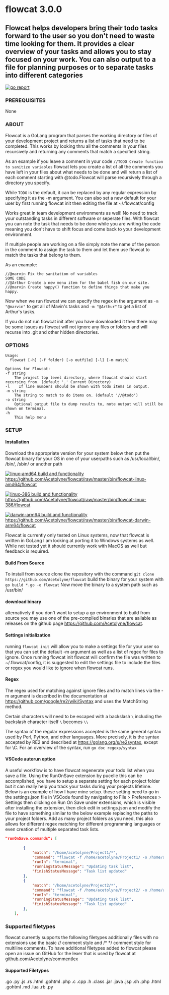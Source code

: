 # flowcat 3.0.0


## Flowcat helps developers bring their todo tasks forward to the user so you don't need to waste time looking for them. It provides a clear overview of your tasks and allows you to stay focused on your work. You can also output to a file for planning purposes or to separate tasks into different categories

<a href="https://goreportcard.com/report/github.com/Acetolyne/flowcat" target="_blank"><img src="https://goreportcard.com/badge/github.com/Acetolyne/flowcat?style=flat&logo=none" alt="go report" /></a>

### PREREQUISITES

None

### ABOUT

Flowcat is a GoLang program that parses the working directory or files of your development project and returns a list of tasks that need to be completed. This works by looking thru all the comments in your files recursively and returning any comments that match a specified string.

As an example if you leave a comment in your code 
``//TODO Create function to sanitize variables``
flowcat lets you create a list of all the comments you have left in your files about what needs to be done and will return a list of each comment starting with @todo.Flowcat will parse recursively through a directory you specify.

While ``TODO`` is the default, it can be replaced by any regular expression by specifying it as the -m argument. You can also set a new default for your user by first running flowcat init then editing the file at ~/.flowcat/config

Works great in team development environments as well! No need to track your outstanding tasks in different software or seperate files. With flowcat you can note the task that needs to be done while you are writing the code meaning you don't have to shift focus and come back to your development environment.

If multiple people are working on a file simply note the name of the person in the comment to assign the task to them and let them use flowcat to match the tasks that belong to them.

As an example:

```golang
//@marvin Fix the sanitation of variables
SOME CODE
//@Arthur Create a new menu item for the babel fish on our site.
//@marvin Create happy() function to define things that make you happy.
```

Now when we run flowcat we can specify the regex in the argument as ``-m "@marvin"`` to get all of Mavin's tasks and ``-m "@Arthur"`` to get a list of Arthur's tasks.

If you do not run flowcat init after you have downloaded it then there may be some issues as flowcat will not ignore any files or folders and will recurse into .git and other hidden directories.


### OPTIONS
```text
Usage:
  flowcat [-h] (-f folder) [-o outfile] [-l] [-m match]

Options for Flowcat:
-f string
    The project top level directory, where flowcat should start recursing from. (default '.' Current Directory)
-l    If line numbers should be shown with todo items in output.
-m string
    The string to match to do items on. (default '//@todo')
-o string
    Optional output file to dump results to, note output will still be shown on terminal.
-h
    This help menu
```

### SETUP

#### Installation
Download the appropriate version for your system below then put the flowcat binary for your OS in one of your userpaths such as /usr/local/bin/, /bin/, /sbin/ or another path

[![linux-amd64 build and functionality](https://github.com/Acetolyne/flowcat/actions/workflows/linux-amd64%20build%20and%20functionality.yml/badge.svg?branch=master)](https://github.com/Acetolyne/flowcat/actions/workflows/linux-amd64%20build%20and%20functionality.yml) https://github.com/Acetolyne/flowcat/raw/master/bin/flowcat-linux-amd64/flowcat

[![linux-386 build and functionality](https://github.com/Acetolyne/flowcat/actions/workflows/linux-386%20build%20and%20functionality.yml/badge.svg?branch=master)](https://github.com/Acetolyne/flowcat/actions/workflows/linux-386%20build%20and%20functionality.yml) https://github.com/Acetolyne/flowcat/raw/master/bin/flowcat-linux-386/flowcat

[![darwin-arm64 build and functionality](https://github.com/Acetolyne/flowcat/actions/workflows/darwin-arm64%20build%20and%20functionality.yml/badge.svg?branch=master)](https://github.com/Acetolyne/flowcat/actions/workflows/darwin-arm64%20build%20and%20functionality.yml) https://github.com/Acetolyne/flowcat/raw/master/bin/flowcat-darwin-arm64/flowcat



Flowcat is currently only tested on Linux systems, now that flowcat is written in GoLang I am looking at porting it to Windows systems as well. While not tested yet it should currently work with MacOS as well but feedback is required.

#### Build From Source

To install from source clone the repository with the command ```git clone https://github.com/Acetolyne/flowcat```
build the binary for your system with ```go build *.go -o flowcat```
Now move the binary to a system path such as /usr/bin/

#### download binary
alternatively if you don't want to setup a go environment to build from source you may use one of the pre-compiled binaries that are aailable as releases on the github page https://github.com/Acetolyne/flowcat.

#### Settings initialization
running ```flowcat init``` will allow you to make a settings file for your user so that you can set the default -m argument as well as a list of regex for files to ignore. Once running flowcat init flowcat will confirm the file was written to ~/.flowcat/config, it is suggested to edit the settings file to include the files or regex you would like to ignore when flowcat runs.

#### Regex
The regex used for matching against ignore files and to match lines via the -m argument is described in the documentation at https://github.com/google/re2/wiki/Syntax and uses the MatchString method.

Certain characters will need to be escaped with a backslash ```\``` including the backslash character itself ```\``` becomes ```\\```

The syntax of the regular expressions accepted is the same general syntax used by Perl, Python, and other languages. More precisely, it is the syntax accepted by RE2 and described at https://golang.org/s/re2syntax, except for \C. For an overview of the syntax, run ```go doc regexp/syntax```




#### VSCode autorun option

A useful workflow is to have flowcat regenerate your todo list when you save a file. Using the RunOnSave extension by pucelle this can be accomplished, you have to setup a separate setting for each project folder but it can really help you track your tasks during your projects lifetime. Below is an example of how I have mine setup. these setting need to go in the settings.json file in VSCode found by navigating to File > Preferences > Settings then clicking on Run On Save under extensions, which is visible after installing the extension, then click edit in settings.json and modify the file to have something similar to the below example replacing the paths to your project folders. Add as many project folders as you need, this also allows for different regex matching for different programming languages or even creation of multiple separated task lists.

```json
"runOnSave.commands": [
    
        {
            "match": "/home/acetolyne/Project1/*",
            "command": "flowcat -f /home/acetolyne/Project1/ -o /home/acetolyne/Project1/todo -l -m '@todo'",
            "runIn": "terminal",
            "runningStatusMessage": "Updating task list",
            "finishStatusMessage": "Task list updated"
        },
        {
            "match": "/home/acetolyne/Project2/*",
            "command": "flowcat -f /home/acetolyne/Project2/ -o /home/acetolyne/Project2/todo -l -m '@todo'",
            "runIn": "terminal",
            "runningStatusMessage": "Updating task list",
            "finishStatusMessage": "Task list updated"
        },
    ],
```
### Supported filetypes
flowcat currently supports the following filetypes additionally files with no extensions use the basic // comment style and /*  */ comment style for multiline comments.
To have additional filetypes added to flowcat please open an issue on GitHub for the lexer that is used by flowcat at github.com/Acetolyne/commentlex

#### Supported Filetypes <!--Everything below this line is autogenerated do not edit -->

.go
.py
.js
.rs
.html
.gohtml
.php
.c
.cpp
.h
.class
.jar
.java
.jsp
.sh
.php
.html
.gohtml
.md
.lua
.rb
.py
